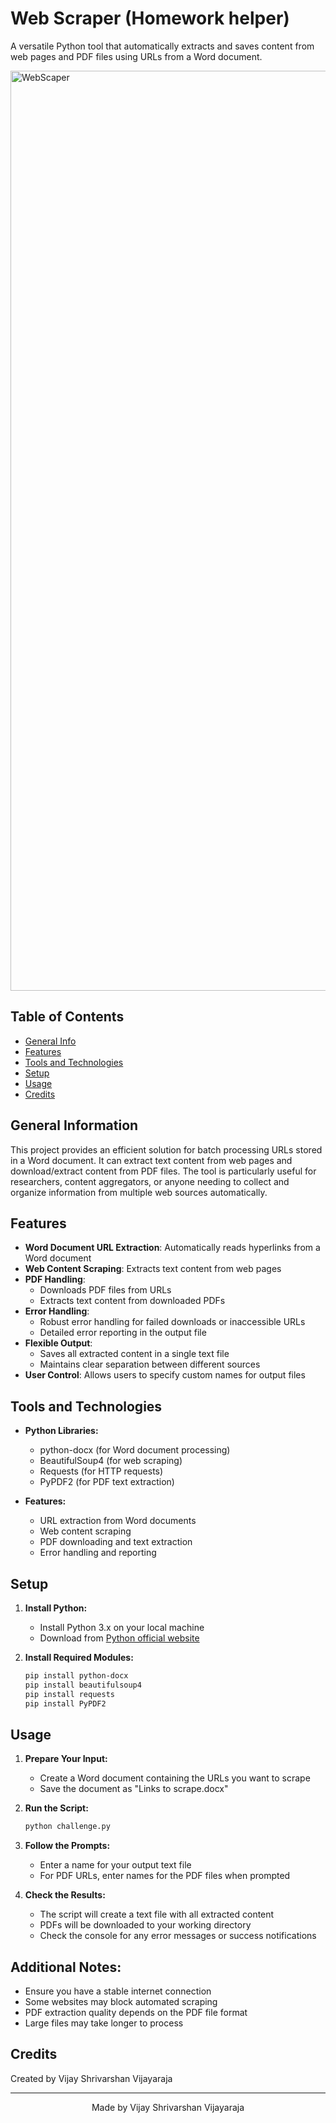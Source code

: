 # Web Scraper (Homework helper)

A versatile Python tool that automatically extracts and saves content from web pages and PDF files using URLs from a Word document.

<img width="1472" alt="WebScaper" src="https://github.com/user-attachments/assets/2a5da827-19db-4d52-8217-cecf3b3a2fd4" />

## Table of Contents
* [General Info](#general-information)
* [Features](#features)
* [Tools and Technologies](#tools-and-technologies)
* [Setup](#setup)
* [Usage](#usage)
* [Credits](#credits)

## General Information
This project provides an efficient solution for batch processing URLs stored in a Word document. It can extract text content from web pages and download/extract content from PDF files. The tool is particularly useful for researchers, content aggregators, or anyone needing to collect and organize information from multiple web sources automatically.

## Features
* **Word Document URL Extraction**: Automatically reads hyperlinks from a Word document
* **Web Content Scraping**: Extracts text content from web pages
* **PDF Handling**: 
  - Downloads PDF files from URLs
  - Extracts text content from downloaded PDFs
* **Error Handling**: 
  - Robust error handling for failed downloads or inaccessible URLs
  - Detailed error reporting in the output file
* **Flexible Output**: 
  - Saves all extracted content in a single text file
  - Maintains clear separation between different sources
* **User Control**: Allows users to specify custom names for output files

## Tools and Technologies
* **Python Libraries:**
  - python-docx (for Word document processing)
  - BeautifulSoup4 (for web scraping)
  - Requests (for HTTP requests)
  - PyPDF2 (for PDF text extraction)

* **Features:**
  - URL extraction from Word documents
  - Web content scraping
  - PDF downloading and text extraction
  - Error handling and reporting

## Setup

1. **Install Python:**
   - Install Python 3.x on your local machine
   - Download from [Python official website](https://www.python.org/)

2. **Install Required Modules:**
   ```bash
   pip install python-docx
   pip install beautifulsoup4
   pip install requests
   pip install PyPDF2
   ```

## Usage

1. **Prepare Your Input:**
   - Create a Word document containing the URLs you want to scrape
   - Save the document as "Links to scrape.docx"

2. **Run the Script:**
   ```bash
   python challenge.py
   ```

3. **Follow the Prompts:**
   - Enter a name for your output text file
   - For PDF URLs, enter names for the PDF files when prompted

4. **Check the Results:**
   - The script will create a text file with all extracted content
   - PDFs will be downloaded to your working directory
   - Check the console for any error messages or success notifications

## Additional Notes:
* Ensure you have a stable internet connection
* Some websites may block automated scraping
* PDF extraction quality depends on the PDF file format
* Large files may take longer to process

## Credits

Created by Vijay Shrivarshan Vijayaraja

---

<div align="center">
Made by Vijay Shrivarshan Vijayaraja
</div>
